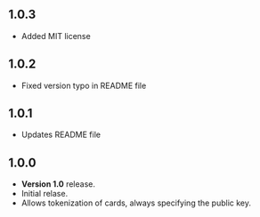 ## 1.0.3
- Added MIT license
## 1.0.2
- Fixed version typo in README file

## 1.0.1
- Updates README file

## 1.0.0

- **Version 1.0** release.
- Initial relase.
- Allows tokenization of cards, always specifying the public key.
